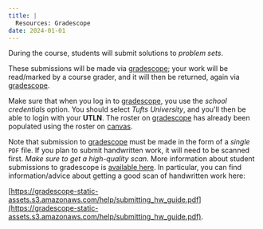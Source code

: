 ```yaml
---
title: |
  Resources: Gradescope
date: 2024-01-01
---
```



During the course, students will submit solutions to *problem sets*. 

These submissions will be made via [gradescope]; your work will be
read/marked by a course grader, and it will then be returned, again
via [gradescope].

Make sure that when you log in to [gradescope], you use the *school
credentials* option. You should select *Tufts University*, and you'll
then be able to login with your **UTLN**. The roster on [gradescope]
has already been populated using the roster on [canvas].

Note that submission to [gradescope] must be made in the form of a
*single* `PDF` file. If you plan to submit handwritten work, it will
need to be scanned first.  *Make sure to get a high-quality
scan*. More information about student submissions to gradescope is
[available
here](https://www.gradescope.com/get_started#student-submission). In
particular, you can find information/advice about getting a good scan
of handwritten work here:

[https://gradescope-static-assets.s3.amazonaws.com/help/submitting_hw_guide.pdf](https://gradescope-static-assets.s3.amazonaws.com/help/submitting_hw_guide.pdf).

[gradescope]: http://www.gradescope.com
[canvas]: http://www.canvas.com

